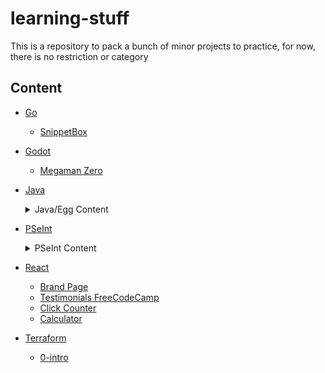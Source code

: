 # learning-stuff

This is a repository to pack a bunch of minor projects to practice, for now, there is no restriction or category

## Content

- [Go](go)
  - [SnippetBox](go/snippetbox)
- [Godot](godot)
  - [Megaman Zero](godot/megaman-zero)
- [Java](java)

  <details>
    <summary>Java/Egg Content</summary>

    - [Primeros pasos con Java](java/egg/primeros-pasos-con-java)
    - [Clase Scanner y Operadores](java/egg/clase-scanner-y-operadores)
    - [Actividad integradora 1](java/egg/actividad-integradora-1)
    - [Estructuras de control 1](java/egg/estructuras-de-control-1)
    - [Estructuras de control 2](java/egg/estructuras-de-control-2)
    - [Estructuras de control 3](java/egg/estructuras-de-control-3)
    - [Clase String](java/egg/clase-string)
    - [Clase Math](java/egg/clase-math)
    - [Actividad integradora 2](java/egg/actividad-integradora-2)
    - [Arrays](java/egg/arrays)
    - [Bucles 1](java/egg/bucles-1)
    - [Bucles 2](java/egg/bucles-2)
    - [Clase Arrays](java/egg/clase-arrays)
    - [Wrappers](java/egg/wrappers)
    - [Actividad integradora 3](java/egg/actividad-integradora-3)
    - [Actividad integradora 4](java/egg/actividad-integradora-4)
    - [Actividad integradora 5](java/egg/actividad-integradora-5)
    - [Actividad integradora 6](java/egg/actividad-integradora-6)
    - [Metodos 1](java/egg/metodos-1)
    - [Metodos 2](java/egg/metodos-2)
    - [Metodos 3](java/egg/metodos-3)
  </details>

- [PSeInt](pseint)

  <details>
    <summary>PSeInt Content</summary>

    - [Primeros Algoritmos](pseint/primeros-algoritmos)
    - [¡Manos a la obra!](pseint/manos-a-la-obra)
    - [Ejercicios Complementarios 1](pseint/ejercicios-complementarios-1)
    - [Condicional Simple](pseint/condicional-simple)
    - [Condicional Doble](pseint/condicional-doble)
    - [Ejercicios Complementarios 2](pseint/ejercicios-complementarios-2)
    - [Condicional Múltiple](pseint/condicional-multiple)
    - [Condicionales anidados](pseint/condicionales-anidados)
    - [Ejercicios Complementarios 3](pseint/ejercicios-complementarios-3)
    - [Estructura Mientras](pseint/estructura-mientras)
    - [Estructura Repetir-Mientras](pseint/estructura-repetir-mientras)
    - [Ejercicios Complementarios 4](pseint/ejercicios-complementarios-4)
    - [Esctructura Para](pseint/estructura-para)
    - [Estructuras Anidadas 2.0](pseint/estructura-anidadas-2.0)
    - [Ejercicios Complementarios 5](pseint/ejercicios-complementarios-5)
    - [Desafíos integradores 1](pseint/desafios-integradores-1)
    - [Introducción a Funciones](pseint/introduccion-a-funciones)
    - [Ejercicios Complementarios 6](pseint/ejercicios-complementarios-6)
    - [Introducción a Procedimientos](pseint/introduccion-a-procedimientos)
    - [Recursividad](pseint/recursividad)
    - [Ejercicios Complementarios 7](pseint/ejercicios-complementarios-7)
    - [Desafíos integradores 2](pseint/desafios-integradores-2)
    - [Introducción a Arreglos unidimensionales: Vectores](pseint/introduccion-a-arreglos-unidimensionales)
    - [Ejercicios Complementarios 8](pseint/ejercicios-complementarios-8)
    - [Práctica Avanzada Vectores: Ejercicios Prácticos](pseint/ejercicios-practicos-1)
    - [Ejercicios Complementarios 9](pseint/ejercicios-complementarios-9)
    - [Introducción a Arreglos bidimensionales: Matrices](pseint/introduccion-a-arreglos-bidimensionales)
    - [Ejercicios Complementarios 10](pseint/ejercicios-complementarios-10)
    - [Práctica Avanzada matrices: Ejercicios Prácticos](pseint/ejercicios-practicos-2)
    - [Ejercicios Complementarios 11](pseint/ejercicios-complementarios-11)
    - [Desafíos integradores 3](pseint/desafios-integradores-3)
    - [Trabajando con una frase](pseint/trabajando-con-una-frase)
    - [Ejercicios Complementarios 12](pseint/ejercicios-complementarios-12)

  </details>
- [React](react)
  - [Brand Page](react/band-page)
  - [Testimonials FreeCodeCamp](react/testimonials-freecodecamp)
  - [Click Counter](react/click-counter)
  - [Calculator](react/calculator)
- [Terraform](terraform)
  - [0-intro](terraform/0-basics)
